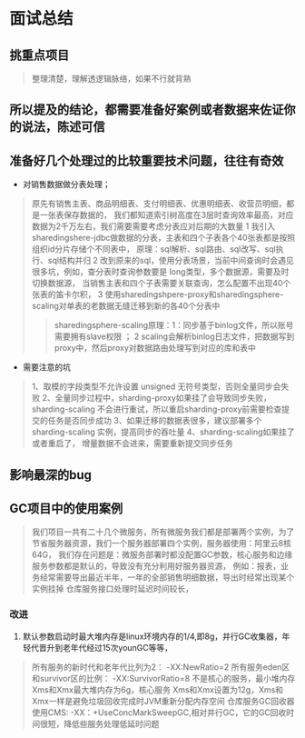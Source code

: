 #  面试总结

## 挑重点项目
> 整理清楚，理解透逻辑脉络，如果不行就背熟 


>
##  所以提及的结论，都需要准备好案例或者数据来佐证你的说法，陈述可信
>



## 准备好几个处理过的比较重要技术问题，往往有奇效
* 对销售数据做分表处理；
>原先有销售主表、商品明细表、支付明细表、优惠明细表、收营员明细，都是一张表保存数据的，
>我们都知道索引树高度在3层时查询效率最高，对应数据为2千万左右，我们需要需要考虑分表应对后期的大数量
>1 我引入sharedingshere-jdbc做数据的分表，主表和四个子表各个40张表都是按照组织id分片存储个不同表中，
原理：sql解析、sql路由、sql改写、sql执行、sql结构并归
>2 改到原来的sql，使用分表场景，当前中间查询时会遇见很多坑，例如，查分表时查询参数要是 long类型，多个数据源，需要及时切换数据源，
>  当销售主表和四个子表需要关联查询，怎么配置不出现40个张表的笛卡尔积，
>3 使用sharedingshpere-proxy和sharedingsphere-scaling对单表的老数据无缝迁移到新的各40个分表中
>>sharedingsphere-scaling原理：1：同步基于binlog文件，所以账号需要拥有slave权限 ；  2  scaling会解析binlog日志文件，把数据写到proxy中，然后proxy对数据路由处理写到对应的库和表中
  * 需要注意的坑
> 1、取模的字段类型不允许设置 unsigned 无符号类型，否则全量同步会失败
> 2、全量同步过程中，sharding-proxy如果挂了会导致同步失败，sharding-scaling 不会进行重试，所以重启sharding-proxy前需要检查提交的任务是否同步成功
> 3、如果迁移的数据表很多，建议部署多个sharding-scaling 实例，提高同步的吞吐量
> 4、sharding-scaling如果挂了或者重启了， 增量数据不会进来，需要重新提交同步任务


## 影响最深的bug


## GC项目中的使用案例

> 我们项目一共有二十几个微服务，所有微服务我们都是部署两个实例，为了节省服务器资源，我们一个服务器部署四个实例，服务器使用：阿里云8核64G，
>我们存在问题是：微服务部署时都没配置GC参数，核心服务和边缘服务参数都是默认的，导致没有充分利用好服务器资源，
>例如：报表，业务经常需要导出最近半年，一年的全部销售明细数据，导出时经常出现某个实例挂掉
>仓库服务接口处理时延迟时间较长，
### 改进 
1. 默认参数启动时最大堆内存是linux环境内存的1/4,即8g，并行GC收集器，年轻代晋升到老年代经过15次younGC等等，
> 所有服务的新时代和老年代比列为2： -XX:NewRatio=2
> 所有服务eden区和survivor区的比例： -XX:SurvivorRatio=8 
> 不是核心的服务，最小堆内存Xms和Xmx最大堆内存为6g，核心服务 Xms和Xmx设置为12g，Xms和Xmx一样是避免垃圾回收完成时JVM重新分配内存空间
> 仓库服务GC回收器使用CMS: -XX：+UseConcMarkSweepGC,相对并行GC，它的GC回收时间很短，降低些服务处理低延时问题